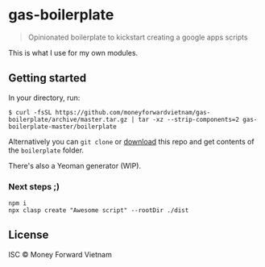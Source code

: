 # gas-boilerplate

> Opinionated boilerplate to kickstart creating a google apps scripts

This is what I use for my own modules.


## Getting started

In your directory, run:

```
$ curl -fsSL https://github.com/moneyforwardvietnam/gas-boilerplate/archive/master.tar.gz | tar -xz --strip-components=2 gas-boilerplate-master/boilerplate
```

Alternatively you can `git clone` or [download](https://github.com/moneyforwardvietnam/gas-boilerplate/archive/master.zip) this repo and get contents of the `boilerplate` folder.

There's also a Yeoman generator (WIP).

### Next steps ;)

```
npm i
npx clasp create "Awesome script" --rootDir ./dist
```

## License

ISC © Money Forward Vietnam
